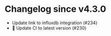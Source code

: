 # Changelog since v4.3.0
- Update link to influxdb integration (#234) 
- 🚀 Update CI to latest version (#230) 

